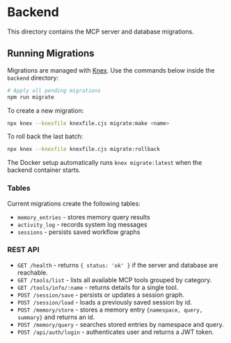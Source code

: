 # Backend

This directory contains the MCP server and database migrations.

## Running Migrations

Migrations are managed with [Knex](https://knexjs.org/). Use the commands below inside the `backend` directory:

```bash
# Apply all pending migrations
npm run migrate
```

To create a new migration:

```bash
npx knex --knexfile knexfile.cjs migrate:make <name>
```

To roll back the last batch:

```bash
npx knex --knexfile knexfile.cjs migrate:rollback
```

The Docker setup automatically runs `knex migrate:latest` when the backend container starts.

### Tables

Current migrations create the following tables:

- `memory_entries` - stores memory query results
- `activity_log` - records system log messages
- `sessions` - persists saved workflow graphs
### REST API
- `GET /health` - returns `{ status: 'ok' }` if the server and database are reachable.
- `GET /tools/list` - lists all available MCP tools grouped by category.
- `GET /tools/info/:name` - returns details for a single tool.
- `POST /session/save` - persists or updates a session graph.
- `POST /session/load` - loads a previously saved session by id.
- `POST /memory/store` - stores a memory entry `{namespace, query, summary}` and returns an id.
- `POST /memory/query` - searches stored entries by namespace and query.
- `POST /api/auth/login` - authenticates user and returns a JWT token.
